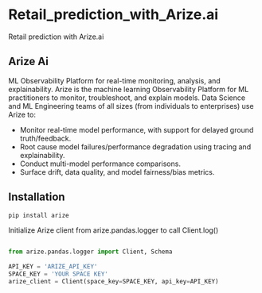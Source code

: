 # Retail_prediction_with_Arize.ai
Retail prediction with Arize.ai

## Arize Ai
ML Observability Platform for real-time monitoring, analysis, and explainability. Arize is the machine learning Observability Platform for ML practitioners to monitor, troubleshoot, and explain models. Data Science and ML Engineering teams of all sizes (from individuals to enterprises) use Arize to:

- Monitor real-time model performance, with support for delayed ground truth/feedback.
- Root cause model failures/performance degradation using tracing and explainability.
- Conduct multi-model performance comparisons.
- Surface drift, data quality, and model fairness/bias metrics.

## Installation
```python
pip install arize
```

Initialize Arize client from arize.pandas.logger to call  Client.log() 

```python

from arize.pandas.logger import Client, Schema
​
API_KEY = 'ARIZE_API_KEY'
SPACE_KEY = 'YOUR SPACE KEY'
arize_client = Client(space_key=SPACE_KEY, api_key=API_KEY)
```





